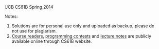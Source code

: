 UCB CS61B Spring 2014

Notes: 

1. Solutions are for personal use only and uploaded as backup, please do not use for plagiarism.
2. [Course readers](http://www-inst.eecs.berkeley.edu/~cs61b/fa14/), [programming contests](http://www.cs.berkeley.edu/~hilfingr/programming-contest/) and [lecture notes](https://www.cs.berkeley.edu/~jrs/61b/) are publicly available online through CS61B website.
